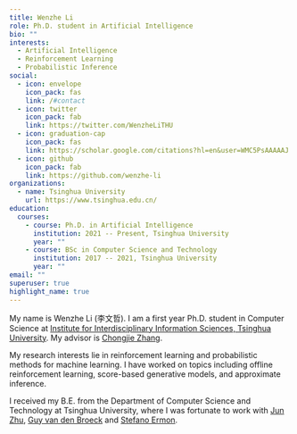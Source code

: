 ```yaml
---
title: Wenzhe Li
role: Ph.D. student in Artificial Intelligence
bio: ""
interests:
  - Artificial Intelligence
  - Reinforcement Learning
  - Probabilistic Inference
social:
  - icon: envelope
    icon_pack: fas
    link: /#contact
  - icon: twitter
    icon_pack: fab
    link: https://twitter.com/WenzheLiTHU
  - icon: graduation-cap
    icon_pack: fas
    link: https://scholar.google.com/citations?hl=en&user=WMC5PsAAAAAJ
  - icon: github
    icon_pack: fab
    link: https://github.com/wenzhe-li
organizations:
  - name: Tsinghua University
    url: https://www.tsinghua.edu.cn/
education:
  courses:
    - course: Ph.D. in Artificial Intelligence
      institution: 2021 -- Present, Tsinghua University
      year: ""
    - course: BSc in Computer Science and Technology
      institution: 2017 -- 2021, Tsinghua University
      year: ""
email: ""
superuser: true
highlight_name: true
---
```

My name is Wenzhe Li (李文哲). I am a first year Ph.D. student in Computer Science at [Institute for Interdisciplinary Information Sciences, Tsinghua University](https://iiis.tsinghua.edu.cn/en/about/). My advisor is [Chongjie Zhang](http://people.iiis.tsinghua.edu.cn/~zhang/).

My research interests lie in reinforcement learning and probabilistic methods for machine learning. I have worked on topics including offline reinforcement learning, score-based generative models, and approximate inference.

I received my B.E. from the Department of Computer Science and Technology at Tsinghua University, where I was fortunate to work with [Jun Zhu](https://ml.cs.tsinghua.edu.cn/~jun/index.shtml), [Guy van den Broeck](https://web.cs.ucla.edu/~guyvdb/) and [Stefano Ermon](https://cs.stanford.edu/~ermon/).

